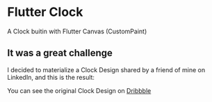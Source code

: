 # Flutter Clock

A Clock buitin with Flutter Canvas (CustomPaint)

## It was a great challenge

I decided to materialize a Clock Design shared by a friend of mine on LinkedIn, and this is the result:

You can see the original Clock Design on [Dribbble](https://dribbble.com/shots/6783041-Clock)
